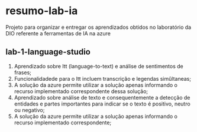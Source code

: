 # resumo-lab-ia
Projeto para organizar e entregar os aprendizados obtidos no laboratório da DIO referente a ferramentas de IA na azure

## lab-1-language-studio
1. Aprendizado sobre ltt (language-to-text) e análise de sentimentos de frases;
2. Funcionalidadede para o ltt incluem transcrição e legendas simûltaneas;
3. A solução da azure permite utilizar a solução apenas informando o recurso implementado correspondente dessa solução;
4. Aprendizado sobre análise de texto e consequentemente a detecção de entidades e partes importantes para indicar se o texto é positivo, neutro ou negativo;
5. A solução da azure permite utilizar a solução apenas informando o recurso implementado correspondente;
